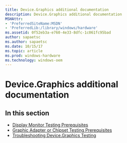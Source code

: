 ```yaml
---
title: Device.Graphics additional documentation
description: Device.Graphics additional documentation
MSHAttr:
- 'PreferredSiteName:MSDN'
- 'PreferredLib:/library/windows/hardware'
ms.assetid: 0f52eb3a-e760-4e33-8dfc-1c061fc95bad
author: sapaetsc
ms.author: sapaetsc
ms.date: 10/15/17
ms.topic: article
ms.prod: windows-hardware
ms.technology: windows-oem
---
```


# Device.Graphics additional documentation


## <span id="in_this_section"></span>In this section


-   [Display Monitor Testing Prerequisites](display-monitor-testing-prerequisites.md)
-   [Graphic Adapter or Chipset Testing Prerequisites](graphic-adapter-or-chipset-testing-prerequisites.md)
-   [Troubleshooting Device.Graphics Testing](troubleshooting-devicegraphics-testing.md)

 

 






